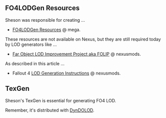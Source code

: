 
## FO4LODGen Resources

Sheson was responsible for creating ...

- [FO4LODGen Resources](https://mega.nz/#!BZhlVCAJ!s-GqqbnJlZDvCLPiRw1Wm1EWGqMQCuh4CR8Zzn8POM4) @ mega.

These resources are not available on Nexus, but they are still required today by LOD generators like ...

- [Far Object LOD Improvement Project aka FOLIP](https://www.nexusmods.com/fallout4/mods/61884) @ nexusmods.

As described in this article ...

- Fallout 4 [LOD Generation Instructions](https://www.nexusmods.com/fallout4/articles/4162) @ nexusmods.

## TexGen

Sheson's TexGen is essential for generating FO4 LOD.

Remember, it's distributed with [DynDOLOD](https://www.nexusmods.com/skyrimspecialedition/mods/DynDOLOD-3/68518).
